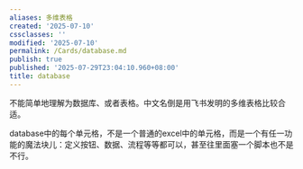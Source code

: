 ```yaml
---
aliases: 多维表格
created: '2025-07-10'
cssclasses: ''
modified: '2025-07-10'
permalink: /Cards/database.md
publish: true
published: '2025-07-29T23:04:10.960+08:00'
title: database
---
```

不能简单地理解为数据库、或者表格。中文名倒是用飞书发明的多维表格比较合适。

database中的每个单元格，不是一个普通的excel中的单元格，而是一个有任一功能的魔法块儿：定义按钮、数据、流程等等都可以，甚至往里面塞一个脚本也不是不行。
